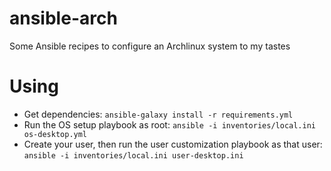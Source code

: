 # ansible-arch
Some Ansible recipes to configure an Archlinux system to my tastes

# Using

- Get dependencies: `ansible-galaxy install -r requirements.yml`
- Run the OS setup playbook as root: `ansible -i inventories/local.ini os-desktop.yml`
- Create your user, then run the user customization playbook as that user: `ansible -i inventories/local.ini user-desktop.ini`
